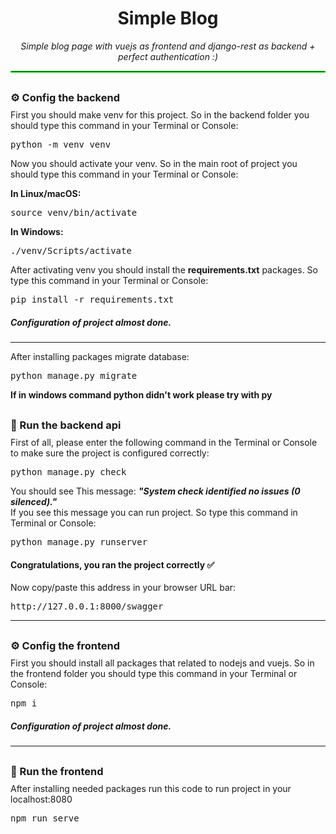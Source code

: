 <p align="center">
  
  <h1 align="center">Simple Blog</h1>
  
  <p align="center">
    <i style="margin-top: 10px; display: block;">
    Simple blog page with vuejs as frontend and django-rest as backend + perfect authentication :)
    </i>
  </p>
  
  <hr style="border: 1px solid #00ff00ff;">
</p>

<h3 style="margin: 30px 0 -5px 0;">
⚙️ Config the backend
</h3>

<p>
First you should make venv for this project.
So in the backend folder you should type this command in your Terminal or Console: 
</p>
<pre>
python -m venv venv
</pre>
<p>
Now you should activate your venv.
So in the main root of project you should type this command in your Terminal or Console: 
</p>
<b>
In Linux/macOS:
</b>
<pre>
source venv/bin/activate
</pre>
<b>
In Windows:
</b>
<pre>
./venv/Scripts/activate
</pre>

<p>
After activating venv you should install the <b>requirements.txt</b> packages. So type this command in your Terminal or Console: 
</p>
<pre>
pip install -r requirements.txt
</pre>
<h5>
Configuration of project almost done.
</h5>

<hr>

<p>
After installing packages migrate database: 
</p>
<pre>
python manage.py migrate
</pre>
<p><b>If in windows command python didn't work please try with py</b></p>

<h3 style="margin: 30px 0 -5px 0;">
🏁 Run the backend api
</h3>
<p>
First of all, please enter the following command in the Terminal or Console to make sure the project is configured correctly:
</p>
<pre>
python manage.py check
</pre>
<p>
You should see This message:
  <strong>
    <i>
      "System check identified no issues (0 silenced)."
    </i>
  </strong>
  <br>
  If you see this message you can run project. So type this command in Terminal or Console:
</p>
<pre>
python manage.py runserver
</pre>
<h4>
Congratulations, you ran the project correctly ✅
</h4>

<p>
Now copy/paste this address in your browser URL bar:
</p>
<pre>
http://127.0.0.1:8000/swagger
</pre>

<hr>
<h3 style="margin: 30px 0 -5px 0;">
⚙️ Config the frontend
</h3>

<p>
First you should install all packages that related to nodejs and vuejs.
So in the frontend folder you should type this command in your Terminal or Console:
</p>
<pre>
npm i
</pre>

<h5>
Configuration of project almost done.
</h5>

<hr>

<h3 style="margin: 30px 0 -5px 0;">
🏁 Run the frontend
</h3>
<p>
After installing needed packages run this code to run project in your localhost:8080
</p>
<pre>
npm run serve
</pre>

